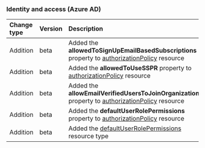 ### Identity and access (Azure AD)

| **Change type** | **Version** | **Description** |
|:---|:---|:---|
|Addition|beta|Added the **allowedToSignUpEmailBasedSubscriptions** property to [authorizationPolicy](/graph/api/resources/authorizationPolicy?view=graph-rest-beta) resource|
|Addition|beta|Added the **allowedToUseSSPR** property to [authorizationPolicy](/graph/api/resources/authorizationPolicy?view=graph-rest-beta) resource|
|Addition|beta|Added the **allowEmailVerifiedUsersToJoinOrganization** property to [authorizationPolicy](/graph/api/resources/authorizationPolicy?view=graph-rest-beta) resource|
|Addition|beta|Added the **defaultUserRolePermissions** property to [authorizationPolicy](/graph/api/resources/authorizationPolicy?view=graph-rest-beta) resource|
|Addition|beta|Added the [defaultUserRolePermissions](/graph/api/resources/defaultUserRolePermissions?view=graph-rest-beta) resource type|
